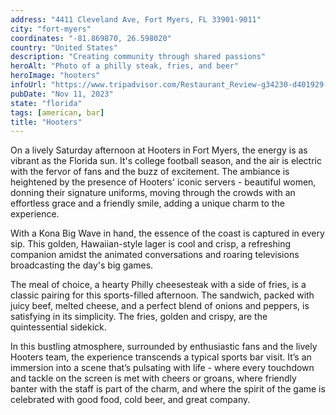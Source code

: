 ```yaml
---
address: "4411 Cleveland Ave, Fort Myers, FL 33901-9011"
city: "fort-myers"
coordinates: "-81.869870, 26.598020"
country: "United States"
description: "Creating community through shared passions"
heroAlt: "Photo of a philly steak, fries, and beer"
heroImage: "hooters"
infoUrl: "https://www.tripadvisor.com/Restaurant_Review-g34230-d401929-Reviews-Hooters-Fort_Myers_Florida.html"
pubDate: "Nov 11, 2023"
state: "florida"
tags: [american, bar]
title: "Hooters"
---
```


On a lively Saturday afternoon at Hooters in Fort Myers, the energy is as vibrant as the Florida sun. It's college football season, and the air is electric with the fervor of fans and the buzz of excitement. The ambiance is heightened by the presence of Hooters' iconic servers - beautiful women, donning their signature uniforms, moving through the crowds with an effortless grace and a friendly smile, adding a unique charm to the experience.

With a Kona Big Wave in hand, the essence of the coast is captured in every sip. This golden, Hawaiian-style lager is cool and crisp, a refreshing companion amidst the animated conversations and roaring televisions broadcasting the day's big games.

The meal of choice, a hearty Philly cheesesteak with a side of fries, is a classic pairing for this sports-filled afternoon. The sandwich, packed with juicy beef, melted cheese, and a perfect blend of onions and peppers, is satisfying in its simplicity. The fries, golden and crispy, are the quintessential sidekick.

In this bustling atmosphere, surrounded by enthusiastic fans and the lively Hooters team, the experience transcends a typical sports bar visit. It’s an immersion into a scene that’s pulsating with life - where every touchdown and tackle on the screen is met with cheers or groans, where friendly banter with the staff is part of the charm, and where the spirit of the game is celebrated with good food, cold beer, and great company.
